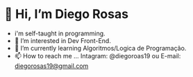 # 👋 Hi, I’m Diego Rosas #
- i'm self-taught in programming.
- 👀 I’m interested in Dev Front-End.
- 🌱 I’m currently learning Algoritmos/Logica de Programação.
- 📫 How to reach me ... Intagram: @diegoroas19 ou 
                         E-mail: diegorosas19@gmail.com 
<!---
diegorosas19/diegorosas19 is a ✨ special ✨ repository because its `README.md` (this file) appears on your GitHub profile.
You can click the Preview link to take a look at your changes.
--->
